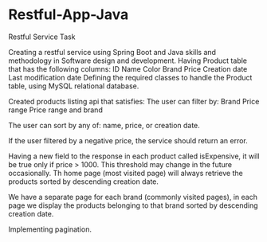 # Restful-App-Java
Restful Service Task 

Creating a restful service using Spring Boot and Java skills and methodology in Software design and development.
Having Product table that has the following columns:
ID
Name
Color
Brand
Price
Creation date
Last modification date
Defining the required classes to handle the Product table, using MySQL relational database.

Created products listing api that satisfies: 
The user can filter by: 
Brand
Price range
Price range and brand 

The user can sort by any of: name, price, or creation date.

If the user filtered by a negative price, the service should return an error. 

Having a new field to the response in each product called isExpensive, it will be true only if price > 1000. This threshold may change in the future occasionally.
Th home page (most visited page) will always retrieve the products sorted by descending creation date.

We have a separate page for each brand (commonly visited pages), in each page we display the products belonging to that brand sorted by descending creation date.

Implementing pagination.





